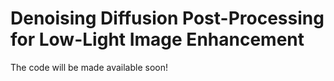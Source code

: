 # Denoising Diffusion Post-Processing for Low-Light Image Enhancement

The code will be made available soon!
